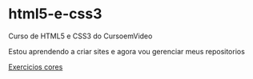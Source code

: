 # html5-e-css3
 Curso de HTML5 e CSS3 do CursoemVideo

Estou aprendendo a criar sites e agora vou gerenciar meus repositorios

<a href="https://leo-gsouza.github.io/html5-e-css3/exercicios/ex016/cores.html">Exercicios cores</a>